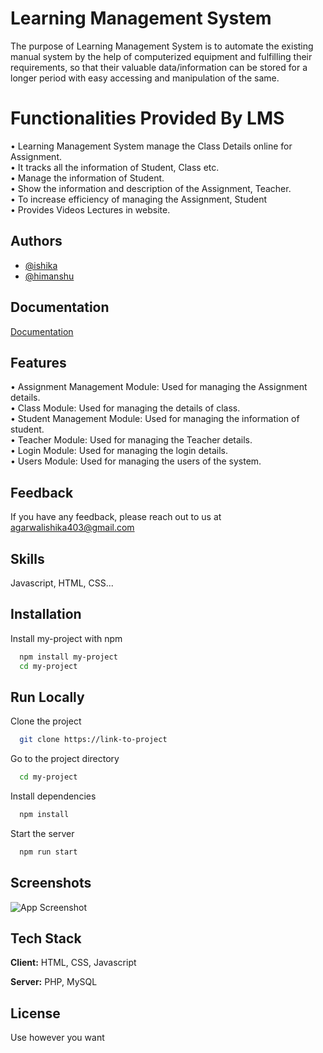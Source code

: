 
# Learning Management System

The purpose of Learning Management System is to automate the existing manual system by 
the help of computerized equipment and fulfilling their requirements, so that their valuable 
data/information can be stored for a longer period with easy accessing and manipulation of the 
same.

# Functionalities Provided By LMS

• Learning Management System manage the Class Details online for Assignment.  
• It tracks all the information of Student, Class etc.  
• Manage the information of Student.  
• Show the information and description of the Assignment, Teacher.  
• To increase efficiency of managing the Assignment, Student  
• Provides Videos Lectures in website.
## Authors

- [@ishika](https://github.com/ishi-ag)
- [@himanshu](https://github.com/hjoshi8503)


## Documentation

[Documentation](https://linktodocumentation)


## Features

• Assignment Management Module: Used for managing the Assignment details.  
• Class Module: Used for managing the details of class.  
• Student Management Module: Used for managing the information of student.  
• Teacher Module: Used for managing the Teacher details.  
• Login Module: Used for managing the login details.  
• Users Module: Used for managing the users of the system.


## Feedback

If you have any feedback, please reach out to us at agarwalishika403@gmail.com


## Skills
Javascript, HTML, CSS...


## Installation

Install my-project with npm

```bash
  npm install my-project
  cd my-project
```
    
## Run Locally

Clone the project

```bash
  git clone https://link-to-project
```

Go to the project directory

```bash
  cd my-project
```

Install dependencies

```bash
  npm install
```

Start the server

```bash
  npm run start
```


## Screenshots

![App Screenshot](https://via.placeholder.com/468x300?text=App+Screenshot+Here)


## Tech Stack

**Client:** HTML, CSS, Javascript

**Server:** PHP, MySQL

## License

Use however you want
